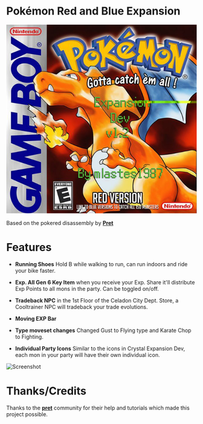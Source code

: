 # Pokémon Red and Blue Expansion

![ScreenShot](pokered-expansion-dev-box-art.jpg)

Based on the pokered disassembly by [**Pret**](https://github.com/pret/pokered)

# Features

- **Running Shoes** Hold B while walking to run, can run indoors and ride your bike faster.

- **Exp. All Gen 6 Key Item** when you receive your Exp. Share it'll distribute Exp Points to all
mons in the party.  Can be toggled on/off.

- **Tradeback NPC** in the 1st Floor of the Celadon City Dept. Store, a Cooltrainer NPC will tradeback
your trade evolutions.

- **Moving EXP Bar**

- **Type moveset changes** Changed Gust to Flying type and Karate Chop to Fighting.

- **Individual Party Icons** Similar to the icons in Crystal Expansion Dev, each mon in your party will have their own individual icon.

![Screenshot](crystal-expansion-dev-0.png)

# Thanks/Credits

Thanks to the [**pret**](https://pret.github.io) community for their help and tutorials which made this
project possible.
